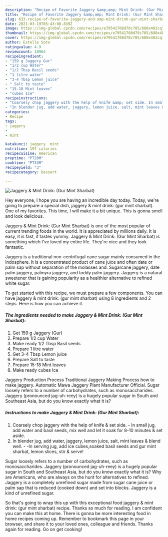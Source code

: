 ```yaml
---
description: "Recipe of Favorite Jaggery &amp;amp; Mint Drink: (Gur Mint Sharbat)"
title: "Recipe of Favorite Jaggery &amp;amp; Mint Drink: (Gur Mint Sharbat)"
slug: 633-recipe-of-favorite-jaggery-and-amp-mint-drink-gur-mint-sharbat
date: 2021-03-19T05:43:08.839Z
image: https://img-global.cpcdn.com/recipes/e79541708d78c785/680x482cq70/jaggery-mint-drink-gur-mint-sharbat-recipe-main-photo.jpg
thumbnail: https://img-global.cpcdn.com/recipes/e79541708d78c785/680x482cq70/jaggery-mint-drink-gur-mint-sharbat-recipe-main-photo.jpg
cover: https://img-global.cpcdn.com/recipes/e79541708d78c785/680x482cq70/jaggery-mint-drink-gur-mint-sharbat-recipe-main-photo.jpg
author: Estelle Soto
ratingvalue: 4.9
reviewcount: 18964
recipeingredient:
- "159 g Jaggery Gur"
- "1/2 cup Water"
- "1/2 Tbsp Basil seeds"
- "1 litre water"
- "3-4 Tbsp Lemon juice"
- " Salt to taste"
- "15-18 Mint leaves"
- "cubes Ice"
recipeinstructions:
- "Coarsely chop jaggery with the help of knife &amp; set side. In small jug, add water and basil seeds, mix well and let it soak for 8-10 minutes &amp; set aside."
- "In blender jug, add water, jaggery, lemon juice, salt, mint leaves &amp; blend well. -In serving jug, add ice cubes,soaked basil seeds and gur mint sharbat, lemon slices, stir &amp; serve!"
categories:
- Recipe
tags:
- jaggery
- 
- mint

katakunci: jaggery  mint 
nutrition: 197 calories
recipecuisine: American
preptime: "PT20M"
cooktime: "PT33M"
recipeyield: "3"
recipecategory: Dessert

---
```



![Jaggery &amp; Mint Drink: (Gur Mint Sharbat)](https://img-global.cpcdn.com/recipes/e79541708d78c785/680x482cq70/jaggery-mint-drink-gur-mint-sharbat-recipe-main-photo.jpg)

Hey everyone, I hope you are having an incredible day today. Today, we're going to prepare a special dish, jaggery &amp; mint drink: (gur mint sharbat). One of my favorites. This time, I will make it a bit unique. This is gonna smell and look delicious.

Jaggery &amp; Mint Drink: (Gur Mint Sharbat) is one of the most popular of current trending foods in the world. It is appreciated by millions daily. It is easy, it is fast, it tastes yummy. Jaggery &amp; Mint Drink: (Gur Mint Sharbat) is something which I've loved my entire life. They're nice and they look fantastic.

Jaggery is a traditional non-centrifugal cane sugar mainly consumed in the Indosphere. It is a concentrated product of cane juice and often date or palm sap without separation of the molasses and. Sugarcane jaggery, date palm jaggery, palmyra jaggery, and toddy palm jaggery. Jaggery is a natural sweetener that is gaining popularity as a healthier alternative to refined white sugar.


To get started with this recipe, we must prepare a few components. You can have jaggery &amp; mint drink: (gur mint sharbat) using 8 ingredients and 2 steps. Here is how you can achieve it.

<!--inarticleads1-->

##### The ingredients needed to make Jaggery &amp; Mint Drink: (Gur Mint Sharbat):

1. Get 159 g Jaggery (Gur)
1. Prepare 1/2 cup Water
1. Make ready 1/2 Tbsp Basil seeds
1. Prepare 1 litre water
1. Get 3-4 Tbsp Lemon juice
1. Prepare  Salt to taste
1. Prepare 15-18 Mint leaves
1. Make ready cubes Ice


Jaggery Production Process Traditional Jaggery Making Process how to make jaggery. Automatic Mawa Jaggery Plant Manufacturer Official. Sugar loosely refers to a number of carbohydrates, such as monosaccharides. Jaggery (pronounced jag-uh-reey) is a hugely popular sugar in South and Southeast Asia, but do you know exactly what it is? 

<!--inarticleads2-->

##### Instructions to make Jaggery &amp; Mint Drink: (Gur Mint Sharbat):

1. Coarsely chop jaggery with the help of knife &amp; set side. - In small jug, add water and basil seeds, mix well and let it soak for 8-10 minutes &amp; set aside.
1. In blender jug, add water, jaggery, lemon juice, salt, mint leaves &amp; blend well. - -In serving jug, add ice cubes,soaked basil seeds and gur mint sharbat, lemon slices, stir &amp; serve!


Sugar loosely refers to a number of carbohydrates, such as monosaccharides. Jaggery (pronounced jag-uh-reey) is a hugely popular sugar in South and Southeast Asia, but do you know exactly what it is? Why are Americans, who are always on the hunt for alternatives to refined. Jaggery is a completely unrefined sugar made from sugar cane juice or palm sap that is reduced (cooked down) and set into blocks. Jaggery is a kind of unrefined sugar. 

So that's going to wrap this up with this exceptional food jaggery &amp; mint drink: (gur mint sharbat) recipe. Thanks so much for reading. I am confident you can make this at home. There is gonna be more interesting food in home recipes coming up. Remember to bookmark this page in your browser, and share it to your loved ones, colleague and friends. Thanks again for reading. Go on get cooking!
